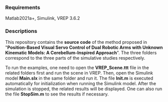 ### Requirements

Matlab2021a+, Simulink, VREP 3.6.2

### Descriptions

This repository contains the **source code** of the method proposed in "**Position-Based Visual Servo Control of Dual Robotic Arms with Unknown Kinematic Models: A Cerebellum-Inspired Approach**". The three folders correspond to the three parts of the simulative studies respectively.

To run the examples, one need to open the **VREP_Scene.ttt** file in the related folders first and run the scene in VREP. Then, open the Simulink model **Main.slx** in the same folder and run it. The file **Init.m** is executed automatically for initialization when running the Simulink model. After the simulation is stopped, the related results will be displayed. One can also run the file **StopSim.m** to see the results if necessary.
